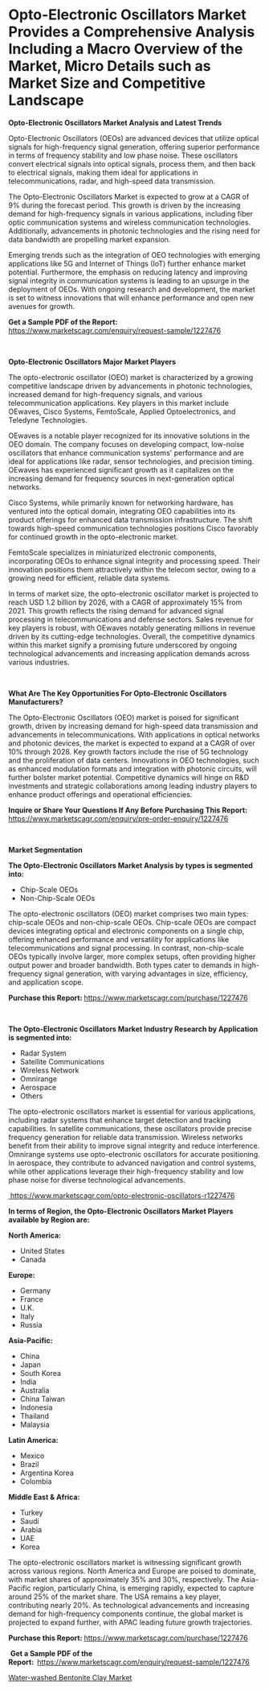 <p><h1>Opto-Electronic Oscillators Market Provides a Comprehensive Analysis Including a Macro Overview of the Market, Micro Details such as Market Size and Competitive Landscape</h1></p><p><strong>Opto-Electronic Oscillators Market Analysis and Latest Trends</strong></p>
<p><p>Opto-Electronic Oscillators (OEOs) are advanced devices that utilize optical signals for high-frequency signal generation, offering superior performance in terms of frequency stability and low phase noise. These oscillators convert electrical signals into optical signals, process them, and then back to electrical signals, making them ideal for applications in telecommunications, radar, and high-speed data transmission.</p><p>The Opto-Electronic Oscillators Market is expected to grow at a CAGR of 9% during the forecast period. This growth is driven by the increasing demand for high-frequency signals in various applications, including fiber optic communication systems and wireless communication technologies. Additionally, advancements in photonic technologies and the rising need for data bandwidth are propelling market expansion.</p><p>Emerging trends such as the integration of OEO technologies with emerging applications like 5G and Internet of Things (IoT) further enhance market potential. Furthermore, the emphasis on reducing latency and improving signal integrity in communication systems is leading to an upsurge in the deployment of OEOs. With ongoing research and development, the market is set to witness innovations that will enhance performance and open new avenues for growth.</p></p>
<p><strong>Get a Sample PDF of the Report:&nbsp;</strong> <a href="https://www.marketscagr.com/enquiry/request-sample/1227476?utm_campaign=3019&utm_medium=2&utm_source=Github&utm_content=ia&utm_term=03042025&utm_id=opto-electronic-oscillators">https://www.marketscagr.com/enquiry/request-sample/1227476</a></p>
<p>&nbsp;</p>
<p><strong>Opto-Electronic Oscillators Major Market Players</strong></p>
<p><p>The opto-electronic oscillator (OEO) market is characterized by a growing competitive landscape driven by advancements in photonic technologies, increased demand for high-frequency signals, and various telecommunication applications. Key players in this market include OEwaves, Cisco Systems, FemtoScale, Applied Optoelectronics, and Teledyne Technologies.</p><p>OEwaves is a notable player recognized for its innovative solutions in the OEO domain. The company focuses on developing compact, low-noise oscillators that enhance communication systems' performance and are ideal for applications like radar, sensor technologies, and precision timing. OEwaves has experienced significant growth as it capitalizes on the increasing demand for frequency sources in next-generation optical networks.</p><p>Cisco Systems, while primarily known for networking hardware, has ventured into the optical domain, integrating OEO capabilities into its product offerings for enhanced data transmission infrastructure. The shift towards high-speed communication technologies positions Cisco favorably for continued growth in the opto-electronic market.</p><p>FemtoScale specializes in miniaturized electronic components, incorporating OEOs to enhance signal integrity and processing speed. Their innovation positions them attractively within the telecom sector, owing to a growing need for efficient, reliable data systems.</p><p>In terms of market size, the opto-electronic oscillator market is projected to reach USD 1.2 billion by 2026, with a CAGR of approximately 15% from 2021. This growth reflects the rising demand for advanced signal processing in telecommunications and defense sectors. Sales revenue for key players is robust, with OEwaves notably generating millions in revenue driven by its cutting-edge technologies. Overall, the competitive dynamics within this market signify a promising future underscored by ongoing technological advancements and increasing application demands across various industries.</p></p>
<p>&nbsp;</p>
<p><strong>What Are The Key Opportunities For Opto-Electronic Oscillators Manufacturers?</strong></p>
<p><p>The Opto-Electronic Oscillators (OEO) market is poised for significant growth, driven by increasing demand for high-speed data transmission and advancements in telecommunications. With applications in optical networks and photonic devices, the market is expected to expand at a CAGR of over 10% through 2028. Key growth factors include the rise of 5G technology and the proliferation of data centers. Innovations in OEO technologies, such as enhanced modulation formats and integration with photonic circuits, will further bolster market potential. Competitive dynamics will hinge on R&D investments and strategic collaborations among leading industry players to enhance product offerings and operational efficiencies.</p></p>
<p><strong>Inquire or Share Your Questions If Any Before Purchasing This Report:</strong> <a href="https://www.marketscagr.com/enquiry/pre-order-enquiry/1227476?utm_campaign=3019&utm_medium=2&utm_source=Github&utm_content=ia&utm_term=03042025&utm_id=opto-electronic-oscillators">https://www.marketscagr.com/enquiry/pre-order-enquiry/1227476</a></p>
<p>&nbsp;</p>
<p><strong>Market Segmentation</strong></p>
<p><strong>The Opto-Electronic Oscillators Market Analysis by types is segmented into:</strong></p>
<p><ul><li>Chip-Scale OEOs</li><li>Non-Chip-Scale OEOs</li></ul></p>
<p><p>The opto-electronic oscillators (OEO) market comprises two main types: chip-scale OEOs and non-chip-scale OEOs. Chip-scale OEOs are compact devices integrating optical and electronic components on a single chip, offering enhanced performance and versatility for applications like telecommunications and signal processing. In contrast, non-chip-scale OEOs typically involve larger, more complex setups, often providing higher output power and broader bandwidth. Both types cater to demands in high-frequency signal generation, with varying advantages in size, efficiency, and application scope.</p></p>
<p><strong>Purchase this Report:&nbsp;</strong><a href="https://www.marketscagr.com/purchase/1227476?utm_campaign=3019&utm_medium=2&utm_source=Github&utm_content=ia&utm_term=03042025&utm_id=opto-electronic-oscillators">https://www.marketscagr.com/purchase/1227476</a></p>
<p>&nbsp;</p>
<p><strong>The Opto-Electronic Oscillators Market Industry Research by Application is segmented into:</strong></p>
<p><ul><li>Radar System</li><li>Satellite Communications</li><li>Wireless Network</li><li>Omnirange</li><li>Aerospace</li><li>Others</li></ul></p>
<p><p>The opto-electronic oscillators market is essential for various applications, including radar systems that enhance target detection and tracking capabilities. In satellite communications, these oscillators provide precise frequency generation for reliable data transmission. Wireless networks benefit from their ability to improve signal integrity and reduce interference. Omnirange systems use opto-electronic oscillators for accurate positioning. In aerospace, they contribute to advanced navigation and control systems, while other applications leverage their high-frequency stability and low phase noise for diverse technological advancements.</p></p>
<p><a href="https://www.marketscagr.com/opto-electronic-oscillators-r1227476?utm_campaign=3019&utm_medium=2&utm_source=Github&utm_content=ia&utm_term=03042025&utm_id=opto-electronic-oscillators">&nbsp;https://www.marketscagr.com/opto-electronic-oscillators-r1227476</a></p>
<p><strong>In terms of Region, the Opto-Electronic Oscillators Market Players available by Region are:</strong></p>
<p>
    <p> <strong> North America: </strong>
        <ul>
            <li>United States</li>
            <li>Canada</li>
        </ul>
        </p> 
    <p> <strong> Europe: </strong>
        <ul>
            <li>Germany</li>
            <li>France</li>
            <li>U.K.</li>
            <li>Italy</li>
            <li>Russia</li>
        </ul>
        </p> 
    <p> <strong> Asia-Pacific: </strong>
        <ul>
            <li>China</li>
            <li>Japan</li>
            <li>South Korea</li>
            <li>India</li>
            <li>Australia</li>
            <li>China Taiwan</li>
            <li>Indonesia</li>
            <li>Thailand</li>
            <li>Malaysia</li>
        </ul>
        </p> 
    <p> <strong> Latin America: </strong>
        <ul>
            <li>Mexico</li>
            <li>Brazil</li>
            <li>Argentina Korea</li>
            <li>Colombia</li>
        </ul>
        </p> 
    <p> <strong> Middle East & Africa: </strong>
        <ul>
            <li>Turkey</li>
            <li>Saudi</li>
            <li>Arabia</li>
            <li>UAE</li>
            <li>Korea</li>
        </ul>
    </p>
    </p>
<p><p>The opto-electronic oscillators market is witnessing significant growth across various regions. North America and Europe are poised to dominate, with market shares of approximately 35% and 30%, respectively. The Asia-Pacific region, particularly China, is emerging rapidly, expected to capture around 25% of the market share. The USA remains a key player, contributing nearly 20%. As technological advancements and increasing demand for high-frequency components continue, the global market is projected to expand further, with APAC leading future growth trajectories.</p></p>
<p><strong>Purchase this Report: </strong><a href="https://www.marketscagr.com/purchase/1227476?utm_campaign=3019&utm_medium=2&utm_source=Github&utm_content=ia&utm_term=03042025&utm_id=opto-electronic-oscillators">https://www.marketscagr.com/purchase/1227476</a></p>
<p>&nbsp;<strong>Get a Sample PDF of the Report:&nbsp;&nbsp;</strong><a href="https://www.marketscagr.com/enquiry/request-sample/1227476?utm_campaign=3019&utm_medium=2&utm_source=Github&utm_content=ia&utm_term=03042025&utm_id=opto-electronic-oscillators">https://www.marketscagr.com/enquiry/request-sample/1227476</a></p>
<p><strong></strong></p>
<p><p><a href="https://github.com/djarixneoza/Market-Research-Report-List-1/blob/main/water-washed-bentonite-clay-market.md?utm_campaign=3019&utm_medium=2&utm_source=Github&utm_content=ia&utm_term=03042025&utm_id=opto-electronic-oscillators">Water-washed Bentonite Clay Market</a></p></p>
